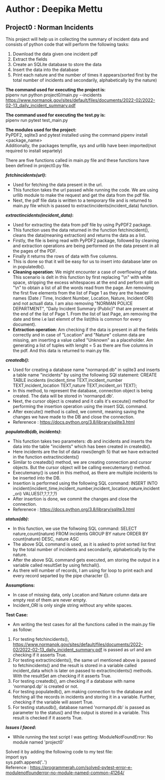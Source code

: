 # Author     : Deepika Mettu
## Project0 : Norman Incidents

This project will help us in collecting the summary of incident data and consists of python code that will perform the following tasks:
1. Download the data given one incident pdf
2. Extract the fields
3. Create an SQLite database to store the data
4. Insert the data into the database
5. Print each nature and the number of times it appears(sorted first by the total number of incidents and secondarily, alphabetically by the nature)

**The command used for executing the project is:**  
pipenv run python project0/main.py --incidents https://www.normanok.gov/sites/default/files/documents/2022-02/2022-02-13_daily_incident_summary.pdf


**The command used for executing the test.py is:**  
pipenv run pytest test_main.py

**The modules used for the project:**  
PyPDF2, sqlite3 and pytest  installed using the command  pipenv install <package_name>  
Additionally, the packages tempfile, sys and urllib have been imported(not required to install separtely)  

There are five functions called in main.py file and these functions have been defined in project0.py file.

***fetchincidents(url)*:**
- Used for fetching the data present in the url.
- This function takes the url passed while running the code. We are using urllib module to make the request and get the data from the pdf file.
- Next, the pdf file data is written to a temporary file and is returned to main.py file which is passed to extractincidents(incident_data) function.


***extractincidents(incident_data)*:**
- Used for extracting the data from pdf file by using PyPDF2 package.
- This function uses the data returned in the function fetchincident(), cleans the data(meaning extraction) and returns the data as a list.
- Firstly, the file is being read with PyPDF2 package, followed by cleaning and extraction operations are being performed on the data present in all the pages of the PDF.
- Finally it returns the rows of data with five columns.
- This is done so that it will be easy for us to insert into database later on in populatedb().
- **Cleaning operation**: We might encounter a case of overflowing of data. This scenario is delt in this function by first replacing "\n" with white space, stripping the excess whitespaces at the end and perform split on "\n" to obtain a list of all the words read from the page. Am removimg the first five elements from the list of Page 1 as they are the header names (Date / Time, Incident Number, Location, Nature, Incident ORI) and not actuall data. I am also removing "NORMAN POLICE DEPARTMENT", "Daily Incident Summary (Public)" that are present at the end of the list of Page 1. From the list of last Page, am removing the date and time i.e last elemnt of the list(this is common for every document).
- **Extraction operation**:  Am checking if the data is present in all the fields correctly  and in case of "Location" and "Nature" column data are missing, am inserting a value called "Unknown" as a placeholder. Am generating a list of tuples with lenght = 5 as there are five columns in the pdf. And this data is returned to main.py file.


***createdb()*:**
- Used for creating a database name "normanpd.db" in sqlite3 and inserts a table name "incidents" by using the following SQl statement:
  CREATE TABLE incidents (incident_time TEXT,incident_number TEXT,incident_location TEXT,nature TEXT,incident_ori TEXT);
- In this method, to represent the database, connection object is being created. The data will be stored in 'normanpd.db'.
- Next, the cursor object is created and it calls it's exceute() method for performing the insertion operation using the insert SQL command.
- After execute() method is called, we commit, meaning saving the changes we have made to the DB and close the connection.
- Referenece : https://docs.python.org/3.8/library/sqlite3.html


***populatedb(db, incidents)*:**
- This function takes two parameters: db and incidents and inserts the data into the table "incidents" which has been created in createdb().
- Here incidents are the list of data rows(length 5) that we have extracted in the function extractincidents()
- Similar to createdb() method, we are creating connection and cursor objects. But the cursor object will be calling executemany() method.
- Executemany() is used in this method, as there are multiple incidents to be inserted into the DB.
- Insertion is performed using the following SQL command:
  INSERT INTO incident(incident_time,incident_number,incident_location,nature,incident_ori) VALUES(?,?,?,?,?)
- After insertion is done, we commit the changes and close the connection.
- Referenece : https://docs.python.org/3.8/library/sqlite3.html


***status(db)*:**
- In this function, we use the follwoing SQL command:
  SELECT nature,count(nature) FROM incidents GROUP BY nature ORDER BY count(nature) DESC, nature ASC
- The above SQL command is used, as it is asked to print sorted list first by the total number of incidents and secondarily, alphabetically by the nature.
- After the above SQL command gets executed, am storing the output in a variable called resultSet by using fetchall().
- As there will number of records, I am using for loop to print each and every record separted by the pipe character (|).

**Assumptions:**
- In case of missing data, only Location and Nature column data are empty rest of them are never empty.
- Incident_ORI is only single string without any white spaces.


**Test Case:**
- Am writing the test cases for all the functions called in the main.py file as follow:
1. For testing fetchincidents(), https://www.normanok.gov/sites/default/files/documents/2022-02/2022-02-13_daily_incident_summary.pdf is passed as url and am checking if it asserts True.
2. For testing extractincidents(), the same url mentioned above is passed to fetchincidents() and the result is stored in a variable called incident_data which is later on passed to extractincidents()  methods. With the resultSet am checking if it asserts True.
3. For testing createdb(), am checking if a database with name 'normanpd.dp' is created or not.
4. For testing populatedb(), am making connection to the database and fetching all the records in incidents and storing it in a variable. Further, checking if the variable will assert True.
5. For testing statusdb(), database named 'normanpd.db' is passed as parameter to the status() and the output is stored in a variable. This result is checked if it asserts True.



***Issues I faced*:**
- While running the test script I was getting: ModuleNotFoundError: No module named 'project0'


Solved it by adding the following code to my test file:  
import sys  
sys.path.append('..')  
Reference : https://programmerah.com/solved-pytest-error-e-modulenotfounderror-no-module-named-common-41264/

